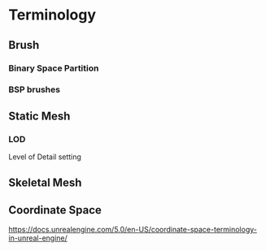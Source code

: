# Terminology

## Brush
### Binary Space Partition

### BSP brushes


## Static Mesh
### LOD
Level of Detail setting


## Skeletal Mesh


## Coordinate Space
https://docs.unrealengine.com/5.0/en-US/coordinate-space-terminology-in-unreal-engine/